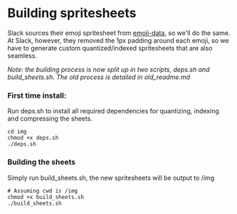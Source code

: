 # Building spritesheets
Slack sources their emoji spritesheet from [emoji-data](https://github.com/iamcal/emoji-data), so we'll do the same. At Slack, however, they removed the 1px padding around each emoji, so we have to generate custom quantized/indexed spritesheets that are also seamless.

*Note: the building process is now split up in two scripts, deps.sh and build_sheets.sh. The old process is detailed in old_readme.md*

### First time install:
Run deps.sh to install all required dependencies for quantizing, indexing and compressing the sheets.

``` 
cd img
chmod +x deps.sh
./deps.sh
```

### Building the sheets
Simply run build_sheets.sh, the new spritesheets will be output to /img

```
# Assuming cwd is /img
chmod +x build_sheets.sh
./build_sheets.sh
```